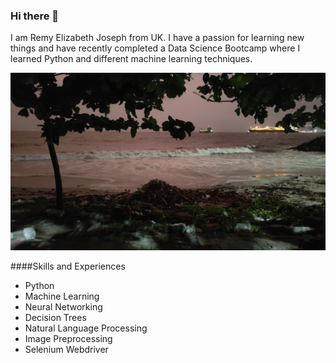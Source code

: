 ### Hi there 👋

I am Remy Elizabeth Joseph from UK. I have a passion for learning new things and have recently completed a Data Science Bootcamp where I learned Python and different machine learning  techniques. 

<picture>
 <source media="(prefers-color-scheme: dark)" srcset="images/photo-dark.jpg">
 <source media="(prefers-color-scheme: light)" srcset="images/photo-light.jpg">
 <img alt="This is the default image" src="images/photo-default.jpg">
</picture>

####Skills and Experiences
* Python
* Machine Learning
* Neural Networking
* Decision Trees
* Natural Language Processing
* Image Preprocessing
* Selenium Webdriver


